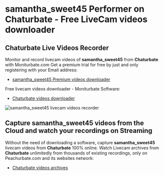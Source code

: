 # samantha_sweet45 Performer on Chaturbate - Free LiveCam videos downloader

## Chaturbate Live Videos Recorder

Monitor and record livecam videos of **samantha_sweet45** from **Chaturbate** with Moniturbate.com
Get a premium trial for free by just and only registering with your Email address:
* [samantha_sweet45 Premium videos downloader](https://moniturbate.com/request-demo-licence-key.html)

Free livecam videos downloader - Moniturbate Software:
* [Chaturbate videos downloader](https://moniturbate.com/moniturbate-download-software.html)

![samantha_sweet45 livecam videos recorder](https://peachurnet.com/templates/moniturbate-software.png)


## Capture samantha_sweet45 videos from the Cloud and watch your recordings on Streaming

Without the need of downloading a software, capture **samantha_sweet45** livecam videos from **Chaturbate** 100% online.
Watch Livecam archives from **Chaturbate** unlimitedly from thousands of existing recordings, only on Peachurbate.com and its websites network:
* [Chaturbate videos archives](https://peachurnet.com/)